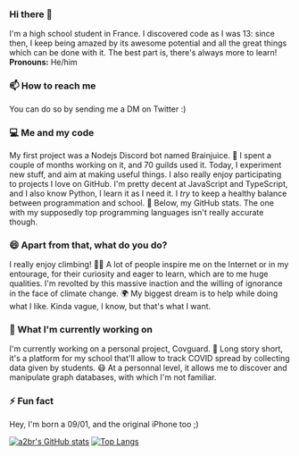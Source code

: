 ### Hi there 👋

<!--
**a2br/a2br** is a ✨ _special_ ✨ repository because its `README.md` (this file) appears on your GitHub profile.

Here are some ideas to get you started:

- 🔭 I’m currently working on ...
- 🌱 I’m currently learning ...
- 👯 I’m looking to collaborate on ...
- 🤔 I’m looking for help with ...
- 💬 Ask me about ...
- 📫 How to reach me: ...
- 😄 Pronouns: ...
- ⚡ Fun fact: ...
-->

I'm a high school student in France. I discovered code as I was 13: since then, I keep being amazed by its awesome potential and all the great things which can be done with it. The best part is, there's always more to learn! **Pronouns:** He/him

### 📫 How to reach me
You can do so by sending me a DM on Twitter :)

### 💻 Me and my code
My first project was a Nodejs Discord bot named Brainjuice. 🧠 I spent a couple of months working on it, and 70 guilds used it. Today, I experiment new stuff, and aim at making useful things. I also really enjoy participating to projects I love on GitHub. I'm pretty decent at JavaScript and TypeScript, and I also know Python, I learn it as I need it. I *try* to keep a healthy balance between programmation and school. 🏫 Below, my GitHub stats. The one with my supposedly top programming languages isn't really accurate though.

### 😄 Apart from that, what do you do?
I really enjoy climbing! 🧗‍♂️ A lot of people inspire me on the Internet or in my entourage, for their curiosity and eager to learn, which are to me huge qualities. I'm revolted by this massive inaction and the willing of ignorance in the face of climate change. 🌍 My biggest dream is to help while doing what I like. Kinda vague, I know, but that's what I want.

### 🔭 What I'm currently working on
I'm currently working on a personal project, Covguard. 🦠 Long story short, it's a platform for my school that'll allow to track COVID spread by collecting data given by students. 😷 At a personnal level, it allows me to discover and manipulate graph databases, with which I'm not familiar.

### ⚡ Fun fact
Hey, I'm born a 09/01, and the original iPhone too ;)

[![a2br's GitHub stats](https://github-readme-stats.vercel.app/api?username=a2br&count_private=true&show_icons=true)](https://github.com/anuraghazra/github-readme-stats)
[![Top Langs](https://github-readme-stats.vercel.app/api/top-langs/?username=a2br&layout=compact)](https://github.com/anuraghazra/github-readme-stats)
